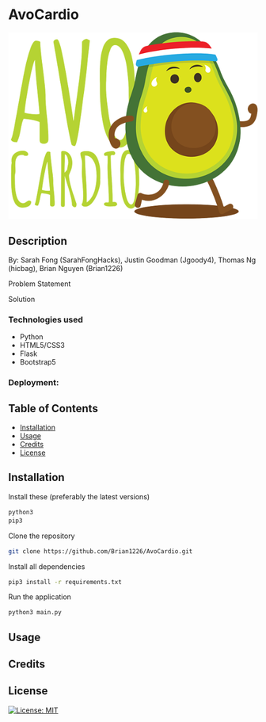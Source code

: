 # AvoCardio
![](/avocardio.png)

## Description

By: Sarah Fong (SarahFongHacks), Justin Goodman (Jgoody4), Thomas Ng (hicbag), Brian Nguyen (Brian1226)

Problem Statement

Solution

### Technologies used
- Python
- HTML5/CSS3
- Flask
- Bootstrap5

### Deployment:  

## Table of Contents
- [Installation](#installation)
- [Usage](#usage)
- [Credits](#credits)
- [License](#license)

## Installation

Install these (preferably the latest versions)
```bash
python3
pip3
```

Clone the repository
```bash
git clone https://github.com/Brian1226/AvoCardio.git
```

Install all dependencies
```bash
pip3 install -r requirements.txt
```

Run the application
```bash
python3 main.py
```

## Usage

## Credits

## License

[![License: MIT](https://img.shields.io/badge/License-MIT-yellow.svg)](https://opensource.org/licenses/MIT)

